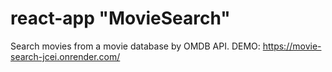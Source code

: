 # react-app "MovieSearch"
Search movies from a movie database by OMDB API. DEMO: https://movie-search-jcei.onrender.com/
